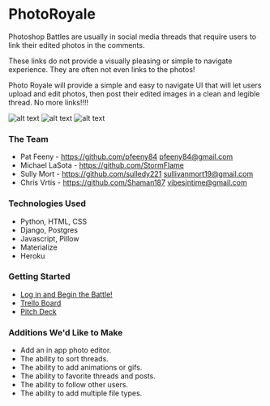 # PhotoRoyale

Photoshop Battles are usually in social media threads that require users to link their edited photos in the comments.

These links do not provide a visually pleasing or simple to navigate experience.
They are often not even links to the photos!

Photo Royale will provide a simple and easy to navigate UI that will let users upload and edit photos, then post their edited images in a clean and legible thread.
No more links!!!! 

![alt text](https://i.imgur.com/YYdNLqt.png)
![alt text](https://i.imgur.com/N3xj6Qr.png) 
![alt text](https://i.imgur.com/bMJORdP.jpg) 

### The Team
- Pat Feeny - https://github.com/pfeeny84 pfeeny84@gmail.com
- Michael LaSota - https://github.com/StormFlame
- Sully Mort - https://github.com/sulledy221 sullivanmort19@gmail.com
- Chris Vrtis - https://github.com/Shaman187 vibesintime@gmail.com
### Technologies Used
- Python, HTML, CSS
- Django, Postgres
- Javascript, Pillow
- Materialize
- Heroku
### Getting Started
- [Log in and Begin the Battle!](https://photo-royale.herokuapp.com/threads/)
- [Trello Board](https://trello.com/b/AAaKFopi/photo-royal-project)
- [Pitch Deck](https://docs.google.com/presentation/d/1817iOkyCpWCV-Pwj92ZVI4MTSgtotbUkQFwxUhqY49w/edit#slide=id.p)
### Additions We'd Like to Make
- Add an in app photo editor.
- The ability to sort threads.
- The ability to add animations or gifs.
- The ability to favorite threads and posts.
- The ability to follow other users. 
- The ability to add multiple file types. 

